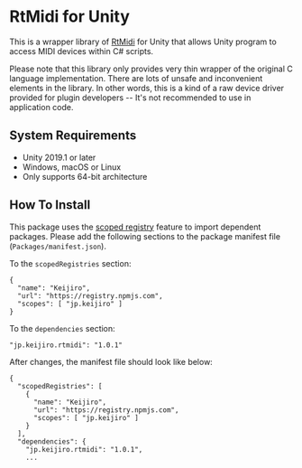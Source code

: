 RtMidi for Unity
================

This is a wrapper library of [RtMidi] for Unity that allows Unity program to
access MIDI devices within C# scripts.

[RtMidi]: https://github.com/thestk/rtmidi

Please note that this library only provides very thin wrapper of the original
C language implementation. There are lots of unsafe and inconvenient elements
in the library. In other words, this is a kind of a raw device driver provided
for plugin developers -- It's not recommended to use in application code. 

System Requirements
-------------------

- Unity 2019.1 or later
- Windows, macOS or Linux
- Only supports 64-bit architecture

How To Install
--------------

This package uses the [scoped registry] feature to import dependent packages.
Please add the following sections to the package manifest file
(`Packages/manifest.json`).

To the `scopedRegistries` section:

```
{
  "name": "Keijiro",
  "url": "https://registry.npmjs.com",
  "scopes": [ "jp.keijiro" ]
}
```

To the `dependencies` section:

```
"jp.keijiro.rtmidi": "1.0.1"
```

After changes, the manifest file should look like below:

```
{
  "scopedRegistries": [
    {
      "name": "Keijiro",
      "url": "https://registry.npmjs.com",
      "scopes": [ "jp.keijiro" ]
    }
  ],
  "dependencies": {
    "jp.keijiro.rtmidi": "1.0.1",
    ...
```

[scoped registry]: https://docs.unity3d.com/Manual/upm-scoped.html
